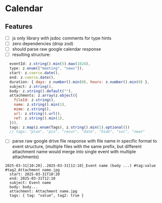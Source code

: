 # Calendar

## Features
- [ ] js only library with jsdoc comments for type hints
- [ ] zero dependencies (drop zod)
- [ ] should parse raw google calendar response
- [ ] resulting structure: 
```js
  eventId: z.string().min(5).max(1024),
  type: z.enum(["meeting", "news"]),
  start: z.coerce.date(),
  end: z.coerce.date(),
  duration: { days: z.number().min(0), hours: z.number().min(0) },
  subject: z.string(),
  body: z.string().default(""),
  attachments: z.array(z.object({
    fileId: z.string(),
    name: z.string().min(1),
    mime: z.string(),
    url: z.string().url(),
    ref: z.string().min(1),
  })),
  tags: z.map(z.enum(Tags), z.string().min(1).optional())
  // tags: "plan", "pin", "recur", "date", "hide", "svc", "news"
```
- [ ] parse raw google drive file response with file name in specific format to event structure, (multiple files with the same prefix, but different attachment name would merge into single event with multiple attachments)
```
2025-03-31[10:20]..2025-03-31[12:10]_Event name (body ...) #tag:value #tag2_Attachment name.jpg
  start: 2025-03-31T10:20
  end: 2025-03-31T12:10
  subject: Event name
  body: body...
  attachment: Attachment name.jpg
  tags: { tag: "value", tag2: true }
```
